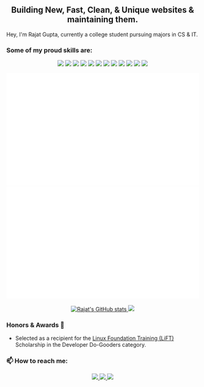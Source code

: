 <h2 align="center">Building New, Fast, Clean, & Unique websites & maintaining them.</h1>

Hey, I'm Rajat Gupta, currently a college student pursuing majors in CS & IT.

### Some of my proud skills are: 
<p align="center">
  <img src="https://img.icons8.com/color/48/000000/javascript--v1.png"/>
  <img src="https://img.icons8.com/color/48/000000/python--v1.png"/>
  <img src="https://img.icons8.com/color/48/000000/golang.png"/>
  <img src="https://img.icons8.com/color/48/000000/nodejs.png"/>
  <img src="https://img.icons8.com/color/48/000000/react-native.png"/>
  <img src="https://img.icons8.com/color/48/000000/typescript.png"/>
  <img src="https://img.icons8.com/color/48/000000/postgreesql.png"/>
  <img src="https://img.icons8.com/color/48/000000/mongodb.png"/>
  <img src="https://img.icons8.com/color/48/000000/linux.png"/>
  <img src="https://img.icons8.com/fluency/48/000000/docker.png"/>
  <img src="https://img.icons8.com/color/48/000000/kubernetes.png"/>
  <img src="https://img.icons8.com/color/48/000000/amazon-web-services.png"/>
</p>

<a href="#" align="center">
  
  ![](https://github.com/rajatgupta24/github-stats/blob/master/generated/overview.svg)
  ![](https://github.com/rajatgupta24/github-stats/blob/master/generated/languages.svg)  
  
</a>

<a href="#" align="center">

  ![Rajat's GitHub stats](https://github-readme-stats.vercel.app/api?username=rajatgupta24)
  ![](https://github-readme-streak-stats.herokuapp.com?user=rajatgupta24&date_format=M%20j%5B%2C%20Y%5D)
  
</a>


### Honors & Awards 🏅
- Selected as a recipient for the [Linux Foundation Training (LiFT)](https://www.linuxfoundation.org/diversity-inclusivity/lift-scholarship-2021-recipients/) Scholarship in the Developer Do-Gooders category.

### 📫 How to reach me: 
<p align="center">
  <a href="https://twitter.com/rajatgtwt">
    <img src="https://img.icons8.com/fluency/48/000000/twitter.png"/>
  </a>
  <a href="https://www.linkedin.com/in/rajatgupta24/">
    <img src="https://img.icons8.com/fluency/48/000000/linkedin.png"/>
  </a>
  <a href="mailto:rajat2411gupta@gmail.com">
    <img src="https://img.icons8.com/fluency/48/000000/apple-mail.png"/>
  </a>
</p>

<!-- ### Some proud moments of my engineering: -->

